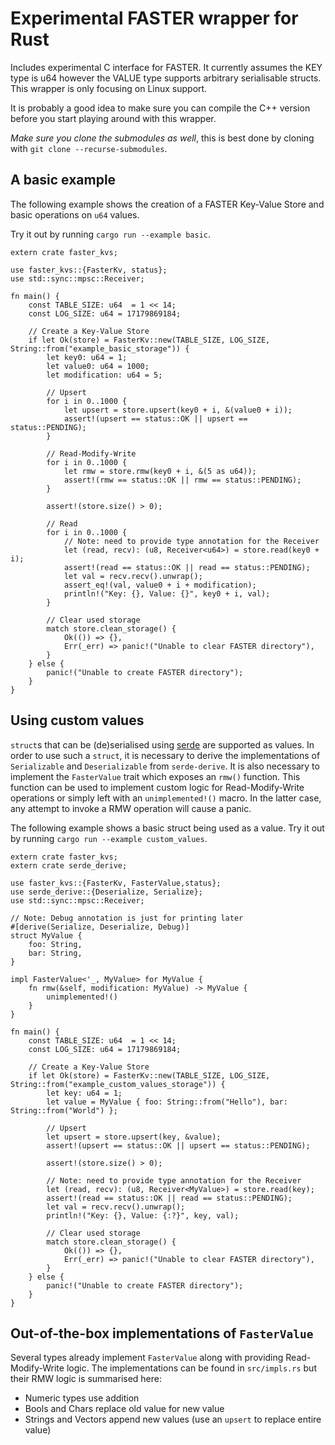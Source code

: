 # Experimental FASTER wrapper for Rust

Includes experimental C interface for FASTER. It currently assumes the KEY type is u64 however the VALUE type supports arbitrary serialisable structs. This wrapper is only focusing on Linux support.


It is probably a good idea to make sure you can compile the C++ version before you start playing around with this wrapper.

*Make sure you clone the submodules as well*, this is best done by cloning with `git clone --recurse-submodules`.


## A basic example

The following example shows the creation of a FASTER Key-Value Store and basic operations on `u64` values.

Try it out by running `cargo run --example basic`.

```rust,no_run
extern crate faster_kvs;

use faster_kvs::{FasterKv, status};
use std::sync::mpsc::Receiver;

fn main() {
    const TABLE_SIZE: u64  = 1 << 14;
    const LOG_SIZE: u64 = 17179869184;

    // Create a Key-Value Store
    if let Ok(store) = FasterKv::new(TABLE_SIZE, LOG_SIZE, String::from("example_basic_storage")) {
        let key0: u64 = 1;
        let value0: u64 = 1000;
        let modification: u64 = 5;

        // Upsert
        for i in 0..1000 {
            let upsert = store.upsert(key0 + i, &(value0 + i));
            assert!(upsert == status::OK || upsert == status::PENDING);
        }

        // Read-Modify-Write
        for i in 0..1000 {
            let rmw = store.rmw(key0 + i, &(5 as u64));
            assert!(rmw == status::OK || rmw == status::PENDING);
        }

        assert!(store.size() > 0);

        // Read
        for i in 0..1000 {
            // Note: need to provide type annotation for the Receiver
            let (read, recv): (u8, Receiver<u64>) = store.read(key0 + i);
            assert!(read == status::OK || read == status::PENDING);
            let val = recv.recv().unwrap();
            assert_eq!(val, value0 + i + modification);
            println!("Key: {}, Value: {}", key0 + i, val);
        }

        // Clear used storage
        match store.clean_storage() {
            Ok(()) => {},
            Err(_err) => panic!("Unable to clear FASTER directory"),
        }
    } else {
        panic!("Unable to create FASTER directory");
    }
}
```

## Using custom values
`struct`s that can be (de)serialised using [serde](https://crates.rs/crates/serde) are supported as values. In order to use such a `struct`, it is necessary to derive the implementations of `Serializable` and `Deserializable` from `serde-derive`. It is also necessary to implement the `FasterValue` trait which exposes an `rmw()` function. This function can be used to implement custom logic for Read-Modify-Write operations or simply left with an `unimplemented!()` macro. In the latter case, any attempt to invoke a RMW operation will cause a panic.

The following example shows a basic struct being used as a value. Try it out by running `cargo run --example custom_values`.

```rust,no_run
extern crate faster_kvs;
extern crate serde_derive;

use faster_kvs::{FasterKv, FasterValue,status};
use serde_derive::{Deserialize, Serialize};
use std::sync::mpsc::Receiver;

// Note: Debug annotation is just for printing later
#[derive(Serialize, Deserialize, Debug)]
struct MyValue {
    foo: String,
    bar: String,
}

impl FasterValue<'_, MyValue> for MyValue {
    fn rmw(&self, modification: MyValue) -> MyValue {
        unimplemented!()
    }
}

fn main() {
    const TABLE_SIZE: u64  = 1 << 14;
    const LOG_SIZE: u64 = 17179869184;

    // Create a Key-Value Store
    if let Ok(store) = FasterKv::new(TABLE_SIZE, LOG_SIZE, String::from("example_custom_values_storage")) {
        let key: u64 = 1;
        let value = MyValue { foo: String::from("Hello"), bar: String::from("World") };

        // Upsert
        let upsert = store.upsert(key, &value);
        assert!(upsert == status::OK || upsert == status::PENDING);

        assert!(store.size() > 0);

        // Note: need to provide type annotation for the Receiver
        let (read, recv): (u8, Receiver<MyValue>) = store.read(key);
        assert!(read == status::OK || read == status::PENDING);
        let val = recv.recv().unwrap();
        println!("Key: {}, Value: {:?}", key, val);

        // Clear used storage
        match store.clean_storage() {
            Ok(()) => {},
            Err(_err) => panic!("Unable to clear FASTER directory"),
        }
    } else {
        panic!("Unable to create FASTER directory");
    }
}
```

## Out-of-the-box implementations of `FasterValue`
Several types already implement `FasterValue` along with providing Read-Modify-Write logic. The implementations can be found in `src/impls.rs` but their RMW logic is summarised here:
* Numeric types use addition
* Bools and Chars replace old value for new value
* Strings and Vectors append new values (use an `upsert` to replace entire value)
